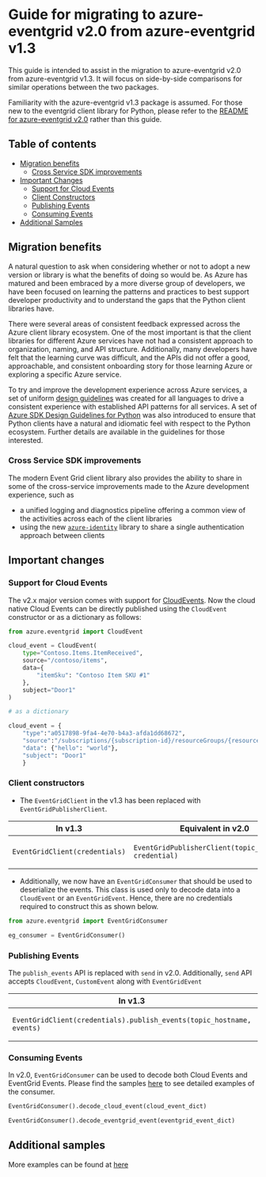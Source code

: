 # Guide for migrating to azure-eventgrid v2.0 from azure-eventgrid v1.3

This guide is intended to assist in the migration to azure-eventgrid v2.0 from azure-eventgrid v1.3. It will focus on side-by-side comparisons for similar operations between the two packages.

Familiarity with the azure-eventgrid v1.3 package is assumed. For those new to the eventgrid client library for Python, please refer to the [README for azure-eventgrid v2.0](https://github.com/Azure/azure-sdk-for-python/blob/master/sdk/eventgrid/azure-eventgrid/README.md) rather than this guide.

## Table of contents

* [Migration benefits](#migration-benefits)
  - [Cross Service SDK improvements](#cross-service-sdk-improvements)
* [Important Changes](#important-changes)
  - [Support for Cloud Events](#support-for-cloud-events)
  - [Client Constructors](#client-constructors)
  - [Publishing Events](#publishing-events)
  - [Consuming Events](#consuming-events)
* [Additional Samples](#additional-samples)

## Migration benefits

A natural question to ask when considering whether or not to adopt a new version or library is what the benefits of doing so would be. As Azure has matured and been embraced by a more diverse group of developers, we have been focused on learning the patterns and practices to best support developer productivity and to understand the gaps that the Python client libraries have.

There were several areas of consistent feedback expressed across the Azure client library ecosystem. One of the most important is that the client libraries for different Azure services have not had a consistent approach to organization, naming, and API structure. Additionally, many developers have felt that the learning curve was difficult, and the APIs did not offer a good, approachable, and consistent onboarding story for those learning Azure or exploring a specific Azure service.

To try and improve the development experience across Azure services, a set of uniform [design guidelines](https://azure.github.io/azure-sdk/general_introduction.html) was created for all languages to drive a consistent experience with established API patterns for all services. A set of [Azure SDK Design Guidelines for Python](https://azure.github.io/azure-sdk/python_introduction.html) was also introduced to ensure that Python clients have a natural and idiomatic feel with respect to the Python ecosystem. Further details are available in the guidelines for those interested.

### Cross Service SDK improvements

The modern Event Grid client library also provides the ability to share in some of the cross-service improvements made to the Azure development experience, such as 
- a unified logging and diagnostics pipeline offering a common view of the activities across each of the client libraries
- using the new [`azure-identity`](https://github.com/Azure/azure-sdk-for-python/blob/master/sdk/identity/azure-identity/README.md) library to share a single authentication approach between clients

## Important changes

### Support for Cloud Events

The v2.x major version comes with support for [CloudEvents](https://github.com/cloudevents/spec). Now the cloud native Cloud Events can be directly published using the `CloudEvent` constructor or as a dictionary as follows:

```Python
from azure.eventgrid import CloudEvent

cloud_event = CloudEvent(
    type="Contoso.Items.ItemReceived",
    source="/contoso/items",
    data={
        "itemSku": "Contoso Item SKU #1"
    },
    subject="Door1"
)

# as a dictionary

cloud_event = {
    "type":"a0517898-9fa4-4e70-b4a3-afda1dd68672",
    "source":"/subscriptions/{subscription-id}/resourceGroups/{resource-group}/providers/Microsoft.Storage/storageAccounts/{storage-account}",
    "data": {"hello": "world"},
    "subject": "Door1"
    }
```

### Client constructors

* The `EventGridClient` in the v1.3 has been replaced with `EventGridPublisherClient`.

| In v1.3 | Equivalent in v2.0 | Sample |
|---|---|---|
|`EventGridClient(credentials)`|`EventGridPublisherClient(topic_hostname, credential)`|[Sample for client construction](https://github.com/Azure/azure-sdk-for-python/blob/master/sdk/eventgrid/azure-eventgrid/samples/sync_samples/champion_scenarios/cs5_publish_events_using_cloud_events_1.0_schema.py)|

* Additionally, we now have an `EventGridConsumer` that should be used to deserialize the events. This class is used only to decode data into a `CloudEvent` or an `EventGridEvent`. Hence, there are no credentials required to construct this as shown below.

```Python
from azure.eventgrid import EventGridConsumer

eg_consumer = EventGridConsumer()
```

### Publishing Events

The `publish_events` API is replaced with `send` in v2.0. Additionally, `send` API accepts `CloudEvent`, `CustomEvent` along with `EventGridEvent`

| In v1.3 | Equivalent in v2.0 | Sample |
|---|---|---|
|`EventGridClient(credentials).publish_events(topic_hostname, events)`|`EventGridPublisherClient(topic_hostname, credential).send(events)`|[Sample for client construction](https://github.com/Azure/azure-sdk-for-python/blob/master/sdk/eventgrid/azure-eventgrid/samples/sync_samples/champion_scenarios/cs5_publish_events_using_cloud_events_1.0_schema.py)|

### Consuming Events

In v2.0, `EventGridConsumer` can be used to decode both Cloud Events and EventGrid Events. Please find the samples [here](https://github.com/Azure/azure-sdk-for-python/tree/master/sdk/eventgrid/azure-eventgrid/samples/sync_samples/consume_samples) to see detailed examples of the consumer.

```Python
EventGridConsumer().decode_cloud_event(cloud_event_dict)

EventGridConsumer().decode_eventgrid_event(eventgrid_event_dict)
```

## Additional samples

More examples can be found at [here](https://github.com/Azure/azure-sdk-for-python/tree/master/sdk/eventgrid/azure-eventgrid/samples)
